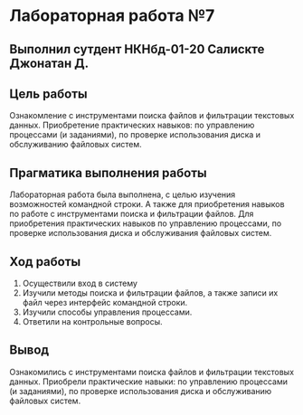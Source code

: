 # Лабораторная работа №7

## Выполнил сутдент НКНбд-01-20 Салискте Джонатан Д.

## Цель работы

Ознакомление с инструментами поиска файлов и фильтрации текстовых данных.
Приобретение практических навыков: по управлению процессами (и заданиями), по проверке использования диска и обслуживанию файловых систем.

## Прагматика выполнения работы

Лабораторная работа была выполнена, с целью изучения возможностей командной строки. А также для приобретения навыков по работе с инструментами поиска и фильтрации файлов.
Для приобретения практических навыков по управлению процессами, по проверке использования диска и обслуживания файловых систем.

## Ход работы

1. Осуществили вход в систему
2. Изучили методы поиска и фильтрации файлов, а также записи их файл через интерфейс командной строки.
3. Изучили способы управления процессами.
4. Ответили на контрольные вопросы.

## Вывод

Ознакомились с инструментами поиска файлов и фильтрации текстовых данных.
Приобрели практические навыки: по управлению процессами (и заданиями), по проверке использования диска и обслуживанию файловых систем.
